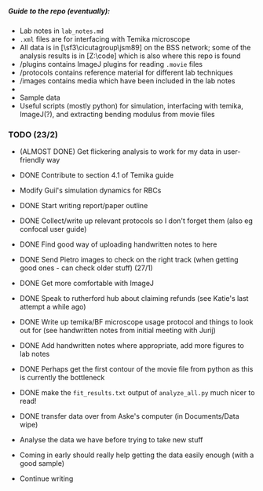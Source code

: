 ##### Guide to the repo (eventually):
- Lab notes in `lab_notes.md`
- `.xml` files are for interfacing with Temika microscope
- All data is in [\\sf3\cicutagroup\jsm89] on the BSS network; some of the analysis results is in [Z:\code] which is also where this repo is found
- /plugins contains ImageJ plugins for reading `.movie` files
- /protocols contains reference material for different lab techniques
- /images contains media which have been included in the lab notes
- 
- Sample data
- Useful scripts (mostly python) for simulation, interfacing with temika, ImageJ(?), and extracting bending modulus from movie files


### TODO (23/2)
- (ALMOST DONE) Get flickering analysis to work for my data in user-friendly way
- DONE Contribute to section 4.1 of Temika guide
- Modify Guil's simulation dynamics for RBCs
- DONE Start writing report/paper outline
- DONE Collect/write up relevant protocols so I don't forget them (also eg confocal user guide)
- DONE Find good way of uploading handwritten notes to here

- DONE Send Pietro images to check on the right track (when getting good ones - can check older stuff) (27/1)
- DONE Get more comfortable with ImageJ
- DONE Speak to rutherford hub about claiming refunds (see Katie's last attempt a while ago) 
- DONE Write up temika/BF microscope usage protocol and things to look out for (see handwritten notes from initial meeting with Jurij)

- DONE Add handwritten notes where appropriate, add more figures to lab notes
- DONE Perhaps get the first contour of the movie file from python as this is currently the bottleneck
- DONE make the `fit_results.txt` output of `analyze_all.py` much nicer to read!
- DONE transfer data over from Aske's computer (in Documents/Data wipe)


- Analyse the data we have before trying to take new stuff
- Coming in early should really help getting the data easily enough (with a good sample)
- Continue writing

